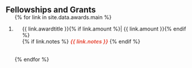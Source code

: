 <h2 id="publications" style="margin: 2px 0px -15px;">Fellowships and Grants</h2>

<div class="publications">
<ol class="bibliography">

{% for link in site.data.awards.main %}

<li>
  <div class="col-sm-9" style="position: relative;padding-right: 15px;padding-left: 20px;">
      <div class="title">{{ link.awardtitle }}{% if link.amount %}| {{ link.amount }}{% endif %}</div>
<div class="links">
{% if link.notes %} 
      <strong> <i style="color:#e74d3c">{{ link.notes }}</i></strong>
      {% endif %}</div>
</div>
</li>

<br>

{% endfor %}

</ol>
</div>


